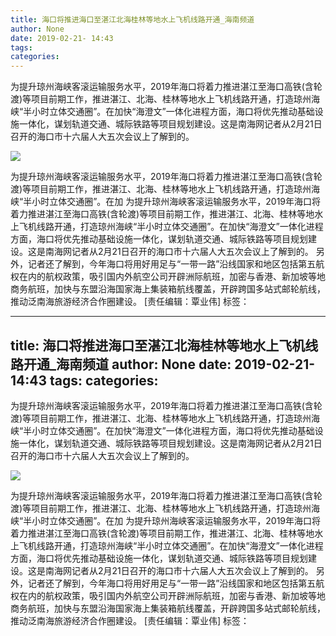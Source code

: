 ```yaml
---
title: 海口将推进海口至湛江北海桂林等地水上飞机线路开通_海南频道
author: None
date: 2019-02-21- 14:43
tags: 
categories: 
---
```

为提升琼州海峡客滚运输服务水平，2019年海口将着力推进湛江至海口高铁(含轮渡)等项目前期工作，推进湛江、北海、桂林等地水上飞机线路开通，打造琼州海峡“半小时立体交通圈”。在加快“海澄文”一体化进程方面，海口将优先推动基础设施一体化，谋划轨道交通、城际铁路等项目规划建设。这是南海网记者从2月21日召开的海口市十六届人大五次会议上了解到的。
<!-- more -->
                
<img align="center" border="0" src="http://p2.ifengimg.com/a/2016/0810/204c433878d5cf9size1_w16_h16.png" />
                
            
为提升琼州海峡客滚运输服务水平，2019年海口将着力推进湛江至海口高铁(含轮渡)等项目前期工作，推进湛江、北海、桂林等地水上飞机线路开通，打造琼州海峡“半小时立体交通圈”。在加
为提升琼州海峡客滚运输服务水平，2019年海口将着力推进湛江至海口高铁(含轮渡)等项目前期工作，推进湛江、北海、桂林等地水上飞机线路开通，打造琼州海峡“半小时立体交通圈”。在加快“海澄文”一体化进程方面，海口将优先推动基础设施一体化，谋划轨道交通、城际铁路等项目规划建设。这是南海网记者从2月21日召开的海口市十六届人大五次会议上了解到的。
另外，记者还了解到，今年海口将用好用足与“一带一路”沿线国家和地区包括第五航权在内的航权政策，吸引国内外航空公司开辟洲际航班，加密与香港、新加坡等地商务航班，加快与东盟沿海国家海上集装箱航线覆盖，开辟跨国多站式邮轮航线，推动泛南海旅游经济合作圈建设。
[责任编辑：覃业伟]
标签：
 
             
---
title: 海口将推进海口至湛江北海桂林等地水上飞机线路开通_海南频道
author: None
date: 2019-02-21- 14:43
tags: 
categories: 
---
为提升琼州海峡客滚运输服务水平，2019年海口将着力推进湛江至海口高铁(含轮渡)等项目前期工作，推进湛江、北海、桂林等地水上飞机线路开通，打造琼州海峡“半小时立体交通圈”。在加快“海澄文”一体化进程方面，海口将优先推动基础设施一体化，谋划轨道交通、城际铁路等项目规划建设。这是南海网记者从2月21日召开的海口市十六届人大五次会议上了解到的。
<!-- more -->
                
<img align="center" border="0" src="http://p2.ifengimg.com/a/2016/0810/204c433878d5cf9size1_w16_h16.png" />
                
            
为提升琼州海峡客滚运输服务水平，2019年海口将着力推进湛江至海口高铁(含轮渡)等项目前期工作，推进湛江、北海、桂林等地水上飞机线路开通，打造琼州海峡“半小时立体交通圈”。在加
为提升琼州海峡客滚运输服务水平，2019年海口将着力推进湛江至海口高铁(含轮渡)等项目前期工作，推进湛江、北海、桂林等地水上飞机线路开通，打造琼州海峡“半小时立体交通圈”。在加快“海澄文”一体化进程方面，海口将优先推动基础设施一体化，谋划轨道交通、城际铁路等项目规划建设。这是南海网记者从2月21日召开的海口市十六届人大五次会议上了解到的。
另外，记者还了解到，今年海口将用好用足与“一带一路”沿线国家和地区包括第五航权在内的航权政策，吸引国内外航空公司开辟洲际航班，加密与香港、新加坡等地商务航班，加快与东盟沿海国家海上集装箱航线覆盖，开辟跨国多站式邮轮航线，推动泛南海旅游经济合作圈建设。
[责任编辑：覃业伟]
标签：
 
             
